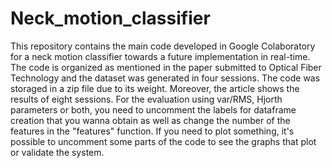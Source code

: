 # Neck_motion_classifier
This repository contains the main code developed in Google Colaboratory for a neck motion classifier towards a future implementation in real-time. The code is organized as mentioned in the paper submitted to Optical Fiber Technology and the dataset was generated in four sessions. 
The code was storaged in a zip file due to its weight. Moreover, the article shows the results of eight sessions.
For the evaluation using var/RMS, Hjorth parameters or both, you need to uncomment the labels for dataframe creation that you wanna obtain as well as change the number of the features in the "features" function. If you need to plot something, it's possible to uncomment some parts of the code to see the graphs that plot or validate the system. 
